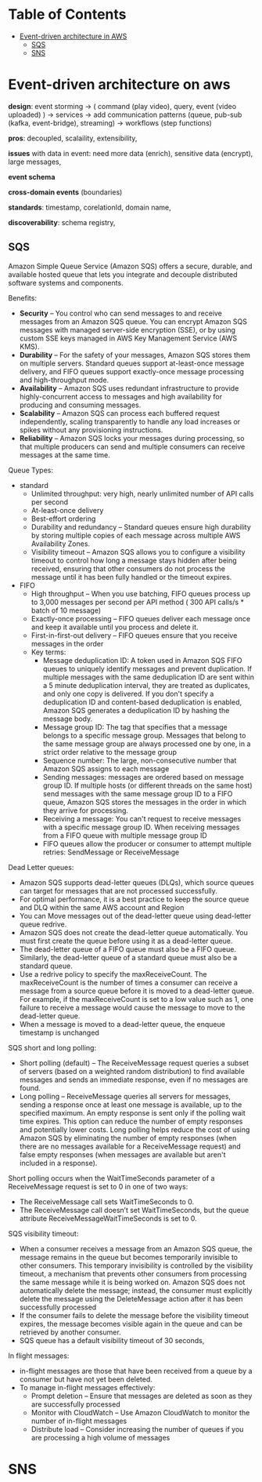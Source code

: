 # Table of Contents
- [Event-driven architecture in AWS](#EventDrivenAws)
  - [SQS](#SQS)
  - [SNS](#SNS)

# Event-driven architecture on aws <a id="EventDrivenAws"></a>

__design__: event storming -> ( command (play video), query, event (video uploaded) ) -> services -> add communication patterns (queue, pub-sub (kafka, event-bridge), streaming) -> workflows (step functions)

__pros__: decoupled, scalaility, extensibility,  

__issues__ with data in event: need more data (enrich), sensitive data (encrypt), large messages, 

__event schema__

__cross-domain events__ (boundaries)

__standards__: timestamp, corelationId, domain name, 

__discoverability__: schema registry, 

## SQS  <a id="SQS"></a>

Amazon Simple Queue Service (Amazon SQS) offers a secure, durable, and available hosted queue that lets you integrate and decouple distributed software systems and components.

Benefits:
- __Security__ – You control who can send messages to and receive messages from an Amazon SQS queue. 
You can encrypt Amazon SQS messages with managed server-side encryption (SSE), or by using custom SSE keys managed in AWS Key Management Service (AWS KMS).
- __Durability__ – For the safety of your messages, Amazon SQS stores them on multiple servers. Standard queues support at-least-once message delivery, and FIFO queues support exactly-once message processing and high-throughput mode.
- __Availability__ – Amazon SQS uses redundant infrastructure to provide highly-concurrent access to messages and high availability for producing and consuming messages.
- __Scalability__ – Amazon SQS can process each buffered request independently, scaling transparently to handle any load increases or spikes without any provisioning instructions.
- __Reliability__ – Amazon SQS locks your messages during processing, so that multiple producers can send and multiple consumers can receive messages at the same time.

Queue Types:
- standard
  - Unlimited throughput: very high, nearly unlimited number of API calls per second
  - At-least-once delivery
  - Best-effort ordering
  - Durability and redundancy – Standard queues ensure high durability by storing multiple copies of each message across multiple AWS Availability Zones. 
  - Visibility timeout – Amazon SQS allows you to configure a visibility timeout to control how long a message stays hidden after being received, ensuring that other consumers do not process the message until it has been fully handled or the timeout expires.
- FIFO
  - High throughput – When you use batching, FIFO queues process up to 3,000 messages per second per API method ( 300 API calls/s * batch of 10 message)
  - Exactly-once processing – FIFO queues deliver each message once and keep it available until you process and delete it.
  - First-in-first-out delivery – FIFO queues ensure that you receive messages in the order
  - Key terms:
    - Message deduplication ID: A token used in Amazon SQS FIFO queues to uniquely identify messages and prevent duplication. If multiple messages with the same deduplication ID are sent within a 5 minute deduplication interval, they are treated as duplicates, and only one copy is delivered. If you don't specify a deduplication ID and content-based deduplication is enabled, Amazon SQS generates a deduplication ID by hashing the message body.
    - Message group ID: The tag that specifies that a message belongs to a specific message group. Messages that belong to the same message group are always processed one by one, in a strict order relative to the message group
    - Sequence number: The large, non-consecutive number that Amazon SQS assigns to each message
    - Sending messages: messages are ordered based on message group ID. If multiple hosts (or different threads on the same host) send messages with the same message group ID to a FIFO queue, Amazon SQS stores the messages in the order in which they arrive for processing.
    - Receiving a message: You can't request to receive messages with a specific message group ID. When receiving messages from a FIFO queue with multiple message group ID
    - FIFO queues allow the producer or consumer to attempt multiple retries: SendMessage or ReceiveMessage

Dead Letter queues: 
- Amazon SQS supports dead-letter queues (DLQs), which source queues can target for messages that are not processed successfully. 
- For optimal performance, it is a best practice to keep the source queue and DLQ within the same AWS account and Region
- You can Move messages out of the dead-letter queue using dead-letter queue redrive.
- Amazon SQS does not create the dead-letter queue automatically. You must first create the queue before using it as a dead-letter queue. 
- The dead-letter queue of a FIFO queue must also be a FIFO queue. Similarly, the dead-letter queue of a standard queue must also be a standard queue.
- Use a redrive policy to specify the maxReceiveCount. The maxReceiveCount is the number of times a consumer can receive a message from a source queue before it is moved to a dead-letter queue. For example, if the maxReceiveCount is set to a low value such as 1, one failure to receive a message would cause the message to move to the dead-letter queue.
- When a message is moved to a dead-letter queue, the enqueue timestamp is unchanged

SQS short and long polling:
- Short polling (default) – The ReceiveMessage request queries a subset of servers (based on a weighted random distribution) to find available messages and sends an immediate response, even if no messages are found.
- Long polling – ReceiveMessage queries all servers for messages, sending a response once at least one message is available, up to the specified maximum. An empty response is sent only if the polling wait time expires. This option can reduce the number of empty responses and potentially lower costs.
  Long polling helps reduce the cost of using Amazon SQS by eliminating the number of empty responses (when there are no messages available for a ReceiveMessage request) and false empty responses (when messages are available but aren't included in a response).

Short polling occurs when the WaitTimeSeconds parameter of a ReceiveMessage request is set to 0 in one of two ways:
- The ReceiveMessage call sets WaitTimeSeconds to 0.
- The ReceiveMessage call doesn’t set WaitTimeSeconds, but the queue attribute ReceiveMessageWaitTimeSeconds is set to 0.

SQS visibility timeout:
- When a consumer receives a message from an Amazon SQS queue, the message remains in the queue but becomes temporarily invisible to other consumers. This temporary invisibility is controlled by the visibility timeout, a mechanism that prevents other consumers from processing the same message while it is being worked on. Amazon SQS does not automatically delete the message; instead, the consumer must explicitly delete the message using the DeleteMessage action after it has been successfully processed
- If the consumer fails to delete the message before the visibility timeout expires, the message becomes visible again in the queue and can be retrieved by another consumer.
- SQS queue has a default visibility timeout of 30 seconds,

In flight messages:
- in-flight messages are those that have been received from a queue by a consumer but have not yet been deleted.
- To manage in-flight messages effectively:
  - Prompt deletion – Ensure that messages are deleted as soon as they are successfully processed
  - Monitor with CloudWatch – Use Amazon CloudWatch to monitor the number of in-flight messages
  - Distribute load – Consider increasing the number of queues if you are processing a high volume of messages

# SNS <a id="SNS"></a>

